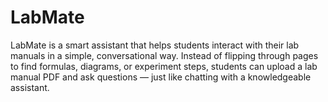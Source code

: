 # LabMate
LabMate is a smart assistant that helps students interact with their lab manuals in a simple, conversational way. Instead of flipping through pages to find formulas, diagrams, or experiment steps, students can upload a lab manual PDF and ask questions — just like chatting with a knowledgeable assistant.
